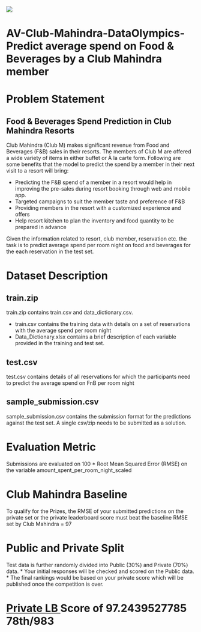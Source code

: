 <img src="https://datahack.analyticsvidhya.com/media/__sized__/contest_cover/Hackathon-Banner-2_bmWi9f1-thumbnail-1200x1200-90.jpg"/>

# AV-Club-Mahindra-DataOlympics- Predict average spend on Food & Beverages by a Club Mahindra member

# Problem Statement

## Food & Beverages Spend Prediction in Club Mahindra Resorts

Club Mahindra (Club M) makes significant revenue from Food and Beverages (F&B) sales in their resorts. The members of Club M are offered a wide variety of items in either buffet or À la carte form. Following are some benefits that the model to predict the spend by a member in their next visit to a resort will bring:

<ul>
  <li>Predicting the F&B spend of a member in a resort would help in improving the pre-sales during resort booking through web and mobile app. </li>
  <li>Targeted campaigns to suit the member taste and preference of F&B </li>
  <li>Providing members in the resort with a customized experience and offers </li>
  <li>Help resort kitchen to plan the inventory and food quantity to be prepared in advance </li>
 </ul>

Given the information related to resort, club member, reservation etc. the task is to predict average spend per room night on food and beverages for the each reservation in the test set.

# Dataset Description

## train.zip
train.zip contains train.csv and data_dictionary.csv.

<ul>
  <li>train.csv contains the training data with details on a set of reservations with the average spend per room night </li>
  <li>Data_Dictionary.xlsx contains a brief description of each variable provided in the training and test set. </li>
  </ul>
  
## test.csv

test.csv contains details of all reservations for which the participants need to predict the average spend on FnB per room night

## sample_submission.csv
sample_submission.csv contains the submission format for the predictions against the test set. A single csv/zip needs to be submitted as a solution.

# Evaluation Metric
Submissions are evaluated on 100 * Root Mean Squared Error (RMSE) on the variable amount_spent_per_room_night_scaled

# Club Mahindra Baseline
To qualify for the Prizes, the RMSE of your submitted predictions on the private set or the private leaderboard score must beat the baseline RMSE set by Club Mahindra = 97

# Public and Private Split
Test data is further randomly divided into Public (30%) and Private (70%) data. * Your initial responses will be checked and scored on the Public data. * The final rankings would be based on your private score which will be published once the competition is over.

# <a href="https://datahack.analyticsvidhya.com/contest/club-mahindra-dataolympics/pvt_lb">Private LB </a> Score of 97.2439527785 78th/983
